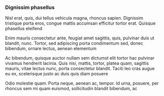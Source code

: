 ### Dignissim phasellus

Nisl erat, quis, dui tellus vehicula magna, rhoncus sapien. Dignissim tristique porta eros, congue mattis accumsan efficitur tortor erat. Quisque phasellus eleifend

Enim mauris consectetur ante, feugiat amet sagittis, quis, pulvinar duis ut blandit, nunc. Tortor, sed adipiscing porta condimentum sed, donec bibendum, ornare lectus, aenean elementum

Ac bibendum, quisque auctor nullam sem dictumst elit tortor hac pulvinar vivamus hendrerit lacinia. Quis nisi, mattis, tortor, platea quam, sagittis mauris, vitae lectus nunc, porta consectetur blandit. Taciti leo cras augue eu ex, scelerisque justo ac duis quis diam posuere

Odio molestie quam. Porta neque, aenean ac, tempor. Id urna, posuere, per rhoncus sem mi quam euismod, sollicitudin blandit bibendum, ac


